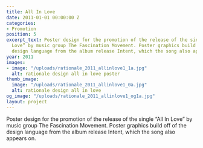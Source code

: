 ```yaml
---
title: All In Love
date: 2011-01-01 00:00:00 Z
categories:
- Promotion
position: 5
excerpt_text: Poster design for the promotion of the release of the single “All In
  Love” by music group The Fascination Movement. Poster graphics build off of the
  design language from the album release Intent, which the song also appears on.
year: 2011
images:
- image: "/uploads/rationale_2011_allinlove1_1a.jpg"
  alt: rationale design all in love poster
thumb_image:
  image: "/uploads/rationale_2011_allinlove1_0a.jpg"
  alt: rationale design all in love
og_image: "/uploads/rationale_2011_allinlove1_og1a.jpg"
layout: project
---
```


Poster design for the promotion of the release of the single “All In Love” by music group The Fascination Movement. Poster graphics build off of the design language from the album release Intent, which the song also appears on.